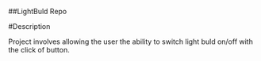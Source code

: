 ##LightBuld Repo

#Description

Project involves allowing the user the ability to switch light buld on/off with the click of button. 